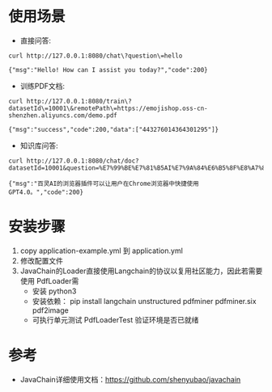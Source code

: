 # 使用场景
* 直接问答: 

```
curl http://127.0.0.1:8080/chat\?question\=hello

{"msg":"Hello! How can I assist you today?","code":200}
```

* 训练PDF文档:
```
curl http://127.0.0.1:8080/train\?datasetId\=10001\&remotePath\=https://emojishop.oss-cn-shenzhen.aliyuncs.com/demo.pdf

{"msg":"success","code":200,"data":["443276014364301295"]}
```

* 知识库问答: 
```
curl http://127.0.0.1:8080/chat/doc?datasetId=10001&question=%E7%99%BE%E7%81%B5AI%E7%9A%84%E6%B5%8F%E8%A7%88%E5%99%A8%E6%8F%92%E4%BB%B6%E6%98%AF%E5%B9%B2%E4%BB%80%E4%B9%88%E7%94%A8%E7%9A%84

{"msg":"百灵AI的浏览器插件可以让用户在Chrome浏览器中快捷使用GPT4.0。","code":200}
```


# 安装步骤
1. copy application-example.yml 到 application.yml
2. 修改配置文件
3. JavaChain的Loader直接使用Langchain的协议以复用社区能力，因此若需要使用 PdfLoader需
   * 安装 python3
   * 安装依赖： pip install langchain unstructured pdfminer pdfminer.six pdf2image
   * 可执行单元测试 PdfLoaderTest 验证环境是否已就绪

# 参考
* JavaChain详细使用文档：https://github.com/shenyubao/javachain